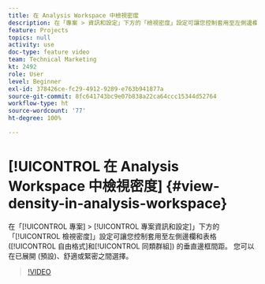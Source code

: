 ```yaml
---
title: 在 Analysis Workspace 中檢視密度
description: 在「專案 > 資訊和設定」下方的「檢視密度」設定可讓您控制套用至左側邊欄和表格 (自由格式和同類群組) 的垂直邊框間距。 您可以在已展開 (預設)、舒適或緊密之間選擇。
feature: Projects
topics: null
activity: use
doc-type: feature video
team: Technical Marketing
kt: 2492
role: User
level: Beginner
exl-id: 378426ce-fc29-4912-9289-e763b941877a
source-git-commit: 8fc641743bc9e07b838a22ca64ccc15344d52764
workflow-type: ht
source-wordcount: '77'
ht-degree: 100%

---
```


# [!UICONTROL 在 Analysis Workspace 中檢視密度] {#view-density-in-analysis-workspace}

在「[!UICONTROL 專案] > [!UICONTROL 專案資訊和設定]」下方的「[!UICONTROL 檢視密度]」設定可讓您控制套用至左側邊欄和表格 ([!UICONTROL 自由格式]和[!UICONTROL 同類群組]) 的垂直邊框間距。 您可以在已展開 (預設)、舒適或緊密之間選擇。

>[!VIDEO](https://video.tv.adobe.com/v/25963/?quality=12&learn=on)
